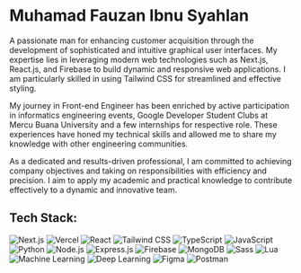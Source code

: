 ﻿# Muhamad Fauzan Ibnu Syahlan
 
A passionate man for enhancing customer acquisition through the development of sophisticated and intuitive graphical user interfaces. My expertise lies in leveraging modern web technologies such as Next.js, React.js, and Firebase to build dynamic and responsive web applications. I am particularly skilled in using Tailwind CSS for streamlined and effective styling.

My journey in Front-end Engineer has been enriched by active participation in informatics engineering events, Google Developer Student Clubs at Mercu Buana University and a few internships for respective role. These experiences have honed my technical skills and allowed me to share my knowledge with other engineering communities.

As a dedicated and results-driven professional, I am committed to achieving company objectives and taking on responsibilities with efficiency and precision. I aim to apply my academic and practical knowledge to contribute effectively to a dynamic and innovative team.

## Tech Stack:

![Next.js](https://img.shields.io/badge/Next.js-000000?style=flat&logo=nextdotjs&logoColor=white)
![Vercel](https://img.shields.io/badge/Vercel-000000?style=flat&logo=vercel&logoColor=white)
![React](https://img.shields.io/badge/React-61DAFB?style=flat&logo=react&logoColor=black)
![Tailwind CSS](https://img.shields.io/badge/Tailwind_CSS-38B2AC?style=flat&logo=tailwind-css&logoColor=white)
![TypeScript](https://img.shields.io/badge/TypeScript-007ACC?style=flat&logo=typescript&logoColor=white)
![JavaScript](https://img.shields.io/badge/JavaScript-F7DF1E?style=flat&logo=javascript&logoColor=black)
![Python](https://img.shields.io/badge/Python-3776AB?style=flat&logo=python&logoColor=white)
![Node.js](https://img.shields.io/badge/Node.js-339933?style=flat&logo=nodedotjs&logoColor=white)
![Express.js](https://img.shields.io/badge/Express.js-404D59?style=flat&logo=express&logoColor=white)
![Firebase](https://img.shields.io/badge/Firebase-FFCA28?style=flat&logo=firebase&logoColor=black)
![MongoDB](https://img.shields.io/badge/MongoDB-47A248?style=flat&logo=mongodb&logoColor=white)
![Sass](https://img.shields.io/badge/Sass-CC6699?style=flat&logo=sass&logoColor=white)
![Lua](https://img.shields.io/badge/Lua-2C2D72?style=flat&logo=lua&logoColor=white)
![Machine Learning](https://img.shields.io/badge/Machine_Learning-FF6F00?style=flat&logo=machine-learning&logoColor=white)
![Deep Learning](https://img.shields.io/badge/Deep_Learning-00599C?style=flat&logo=deep-learning&logoColor=white)
![Figma](https://img.shields.io/badge/Figma-F24E1E?style=flat&logo=figma&logoColor=white)
![Postman](https://img.shields.io/badge/Postman-FF6C37?style=flat&logo=postman&logoColor=white)
